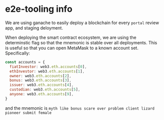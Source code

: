 # e2e-tooling info

We are using ganache to easily deploy a blockchain for every `portal` review app, and staging deloyment.

When deploying the smart contract ecosystem, we are using the determinstic flag so that the mnemonic is stable over all deployments. This is useful so that you can open MetaMask to a known account set. Specifically:

```js
const accounts = {
  fiatInvestor: web3.eth.accounts[0],
  ethInvestor: web3.eth.accounts[1],
  owner: web3.eth.accounts[2],
  bonus: web3.eth.accounts[3],
  issuer: web3.eth.accounts[4],
  custodian: web3.eth.accounts[5],
  anyone: web3.eth.accounts[9],
}
```

and the mnemonic is `myth like bonus scare over problem client lizard pioneer submit female`
